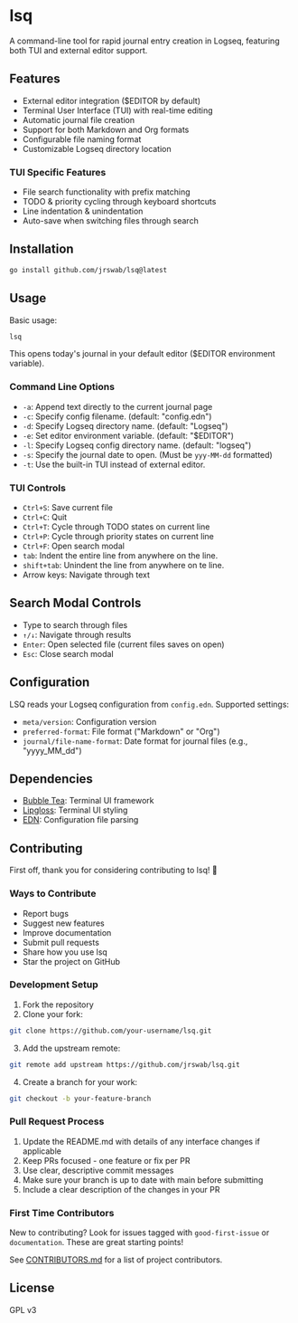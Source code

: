 # lsq

A command-line tool for rapid journal entry creation in Logseq, featuring both TUI and external editor support.

## Features
- External editor integration ($EDITOR by default)
- Terminal User Interface (TUI) with real-time editing
- Automatic journal file creation
- Support for both Markdown and Org formats
- Configurable file naming format
- Customizable Logseq directory location

### TUI Specific Features
- File search functionality with prefix matching
- TODO & priority cycling through keyboard shortcuts
- Line indentation & unindentation
- Auto-save when switching files through search

## Installation

```bash
go install github.com/jrswab/lsq@latest
```

## Usage

Basic usage:
```bash
lsq
```

This opens today's journal in your default editor ($EDITOR environment variable).

### Command Line Options

- `-a`: Append text directly to the current journal page
- `-c`: Specify config filename. (default: "config.edn")
- `-d`: Specify Logseq directory name. (default: "Logseq")
- `-e`: Set editor environment variable. (default: "$EDITOR")
- `-l`: Specify Logseq config directory name. (default: "logseq")
- `-s`: Specify the journal date to open. (Must be `yyy-MM-dd` formatted)
- `-t`: Use the built-in TUI instead of external editor.

### TUI Controls

- `Ctrl+S`: Save current file
- `Ctrl+C`: Quit
- `Ctrl+T`: Cycle through TODO states on current line
- `Ctrl+P`: Cycle through priority states on current line
- `Ctrl+F`: Open search modal
- `tab`: Indent the entire line from anywhere on the line.
- `shift+tab`: Unindent the line from anywhere on te line.
- Arrow keys: Navigate through text

## Search Modal Controls

- Type to search through files
- `↑/↓`: Navigate through results
- `Enter`: Open selected file (current files saves on open)
- `Esc`: Close search modal

## Configuration

LSQ reads your Logseq configuration from `config.edn`. Supported settings:

- `meta/version`: Configuration version
- `preferred-format`: File format ("Markdown" or "Org")
- `journal/file-name-format`: Date format for journal files (e.g., "yyyy_MM_dd")

## Dependencies

- [Bubble Tea](https://github.com/charmbracelet/bubbletea): Terminal UI framework
- [Lipgloss](https://github.com/charmbracelet/lipgloss): Terminal UI styling
- [EDN](https://olympos.io/encoding/edn): Configuration file parsing

## Contributing

First off, thank you for considering contributing to lsq! 🎉

### Ways to Contribute

- Report bugs
- Suggest new features
- Improve documentation
- Submit pull requests
- Share how you use lsq
- Star the project on GitHub

### Development Setup

1. Fork the repository
2. Clone your fork:
```bash
git clone https://github.com/your-username/lsq.git
```
3. Add the upstream remote:
```bash
git remote add upstream https://github.com/jrswab/lsq.git
```
4. Create a branch for your work:
```bash
git checkout -b your-feature-branch
```

### Pull Request Process

1. Update the README.md with details of any interface changes if applicable
2. Keep PRs focused - one feature or fix per PR
3. Use clear, descriptive commit messages
4. Make sure your branch is up to date with main before submitting
5. Include a clear description of the changes in your PR

### First Time Contributors

New to contributing? Look for issues tagged with `good-first-issue` or `documentation`. These are great starting points!

See [CONTRIBUTORS.md](CONTRIBUTORS.md) for a list of project contributors.

## License

GPL v3
